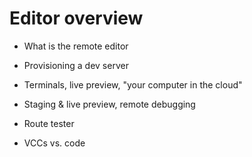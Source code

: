 # Editor overview

- What is the remote editor

- Provisioning a dev server

- Terminals, live preview, "your computer in the cloud"

- Staging & live preview, remote debugging

- Route tester

- VCCs vs. code


